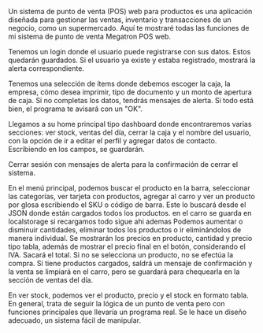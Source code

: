 Un sistema de punto de venta (POS) web para productos es una aplicación diseñada para gestionar las ventas, inventario y transacciones de un negocio, como un supermercado. Aquí te mostraré todas las funciones de mi sistema de punto de venta Megatron POS web.

Tenemos un login donde el usuario puede registrarse con sus datos. Estos quedarán guardados. Si el usuario ya existe y estaba registrado, mostrará la alerta correspondiente.

Tenemos una selección de ítems donde debemos escoger la caja, la empresa, cómo desea imprimir, tipo de documento y un monto de apertura de caja. Si no completas los datos, tendrás mensajes de alerta. Si todo está bien, el programa te avisará con un "OK".

Llegamos a su home principal tipo dashboard donde encontraremos varias secciones: ver stock, ventas del día, cerrar la caja y el nombre del usuario, con la opción de ir a editar el perfil y agregar datos de contacto. Escribiendo en los campos, se guardarán.

Cerrar sesión con mensajes de alerta para la confirmación de cerrar el sistema.

En el menú principal, podemos buscar el producto en la barra, seleccionar las categorías, ver tarjeta con productos, agregar al carro y ver un producto por glosa escribiendo el SKU o código de barra. Este lo buscará desde el JSON donde están cargados todos los productos. en el carro se guarda en localstorage si recargamos todo sigue ahi ademas Podemos aumentar o disminuir cantidades, eliminar todos los productos o ir eliminándolos de manera individual. Se mostrarán los precios en producto, cantidad y precio tipo tabla, además de mostrar el precio final en el botón, considerando el IVA. Sacará el total. Si no se selecciona un producto, no se efectúa la compra. Si tiene productos cargados, saldrá un mensaje de confirmación y la venta se limpiará en el carro, pero se guardará para chequearla en la sección de ventas del día.

En ver stock, podemos ver el producto, precio y el stock en formato tabla. En general, trata de seguir la lógica de un punto de venta pero con funciones principales que llevaría un programa real. Se le hace un diseño adecuado, un sistema fácil de manipular.
